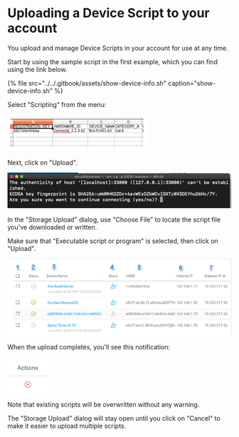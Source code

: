 # Uploading a Device Script to your account

You upload and manage Device Scripts in your account for use at any time.

Start by using the sample script in the first example, which you can find using the link below.

{% file src="../../.gitbook/assets/show-device-info.sh" caption="show-device-info.sh" %}

Select "Scripting" from the menu:

![](../../.gitbook/assets/image%20%28169%29.png)

Next, click on "Upload".

![](../../.gitbook/assets/image%20%2892%29.png)

In the "Storage Upload" dialog, use "Choose File" to locate the script file you've downloaded or written.

Make sure that "Executable script or program" is selected, then click on "Upload".

![](../../.gitbook/assets/image%20%28136%29.png)

When the upload completes, you'll see this notification:

![](../../.gitbook/assets/image%20%2822%29.png)

Note that existing scripts will be overwritten without any warning.

The "Storage Upload" dialog will stay open until you click on "Cancel" to make it easier to upload multiple scripts.

